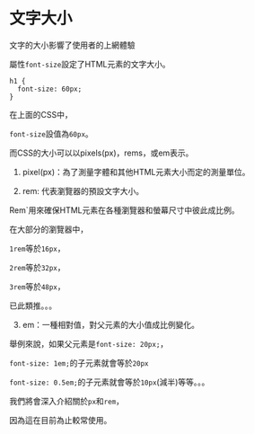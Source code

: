 # 文字大小

文字的大小影響了使用者的上網體驗

屬性`font-size`設定了HTML元素的文字大小。

```
h1 {
  font-size: 60px; 
}
```

在上面的CSS中，

`font-size`設值為`60px`。

而CSS的大小可以以pixels(px)，rems，或em表示。

1. pixel(px)：為了測量字體和其他HTML元素大小而定的測量單位。

2. rem: 代表瀏覽器的預設文字大小。

Rem`用來確保HTML元素在各種瀏覽器和螢幕尺寸中彼此成比例。

在大部分的瀏覽器中，

`1rem`等於`16px`，

`2rem`等於`32px`，

`3rem`等於`48px`，

已此類推。。。

3. em：一種相對值，對父元素的大小值成比例變化。

舉例來說，如果父元素是`font-size: 20px;`，

`font-size: 1em;`的子元素就會等於`20px`

`font-size: 0.5em;`的子元素就會等於`10px`(減半)等等。。。

我們將會深入介紹關於`px`和`rem`，

因為這在目前為止較常使用。
